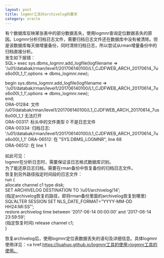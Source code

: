 ```yaml
---
layout: post
title: logmnr工具对archivelog的要求
category: oracle
---
```

有个数据库反映某张表中的部分数据丢失，使用logmnr查询定位数据丢失的原因。Logmnr分析归档日志文件，需要归档日志文件还在数据库中没有被清除。但是该数据库每天做增量备份，同时清除归档日志，所以尝试从rman增量备份中的归档直接分析。  
发生如下报错：  SQL> exec sys.dbms\_logmnr.add\_logfile(logfilename => '/u01/databak/rman/level1/201706140100/L1\_CJDFWEB\_ARCH\_20170614\_7us6o00l\_1\_1',options => dbms\_logmnr.new);
begin sys.dbms\_logmnr.add\_logfile(logfilename => '/u01/databak/rman/level1/201706140100/L1\_CJDFWEB\_ARCH\_20170614\_7us6o00l\_1\_1',options => dbms\_logmnr.new);   
end;  ORA-01284: 文件 /u01/databak/rman/level1/201706140100/L1\_CJDFWEB\_ARCH\_20170614\_7us6o00l\_1\_1 无法打开  ORA-00317: 标头中的文件类型 0 不是日志文件  ORA-00334: 归档日志: '/u01/databak/rman/level1/201706140100/L1\_CJDFWEB\_ARCH\_20170614\_7us6o00l\_1\_1'ORA-06512: 在 "SYS.DBMS\_LOGMNR", line 68  ORA-06512: 在 line 1

如此可见：  
logmnr在分析日志时，需要保证该日志格式数据库识别。  为了能还原日志归档，需要在rman备份中恢复备份的归档日志文件。  恢复到另外路径指定时间段的日志文件：  run {  allocate channel c1 type disk;  SET ARCHIVELOG DESTINATION TO ‘/u01/archivelog/14’;  
(指定archivelog恢复的路径，即将rman备份里面的archivelog恢复到哪里)SQL’ALTER SESSION SET NLS_DATE_FORMAT=”YYYY-MM-DD HH24:MI:SS”’;  restore archivelog time between ‘2017-06-14 00:00:00’ and ‘2017-06-14 23:59:59’;  
(指定恢复时间)release channel c1;  }

恢复archivelog后，使用logmnr定位表数据丢失的语句及详细信息。具体logmnr使用详见：<a href:https://liuahuo.github.io/logmnr工具的使用>logmnr工具的使用。
